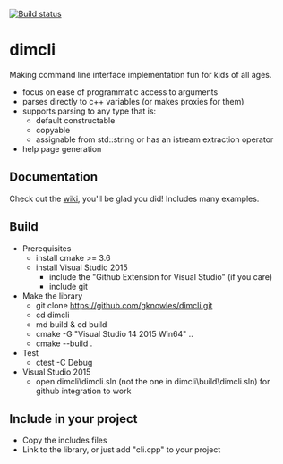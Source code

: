 ﻿[![Build status](https://ci.appveyor.com/api/projects/status/02i9uq9asqlb6opy/branch/master?svg=true)](https://ci.appveyor.com/project/gknowles/dimcli/branch/master)

# dimcli

Making command line interface implementation fun for kids of all ages.

- focus on ease of programmatic access to arguments 
- parses directly to c++ variables (or makes proxies for them)
- supports parsing to any type that is:
  - default constructable
  - copyable
  - assignable from std::string or has an istream extraction operator
- help page generation

## Documentation
Check out the [wiki](https://github.com/gknowles/dimcli/wiki), you'll be glad 
you did! Includes many examples.

## Build
- Prerequisites
  - install cmake >= 3.6
  - install Visual Studio 2015 
    - include the "Github Extension for Visual Studio" (if you care)
    - include git
- Make the library
  - git clone https://github.com/gknowles/dimcli.git
  - cd dimcli
  - md build & cd build
  - cmake -G "Visual Studio 14 2015 Win64" ..
  - cmake --build .
- Test
  - ctest -C Debug
- Visual Studio 2015
  - open dimcli\dimcli.sln (not the one in dimcli\build\dimcli.sln) for github
    integration to work

## Include in your project
- Copy the includes files
- Link to the library, or just add "cli.cpp" to your project
